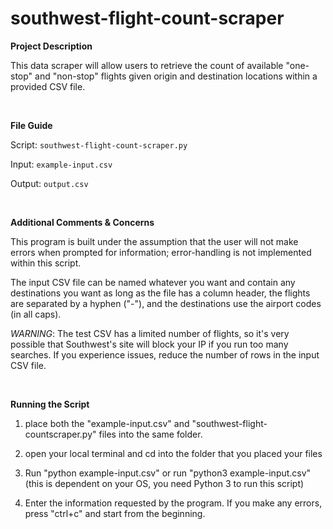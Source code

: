 # southwest-flight-count-scraper

**Project Description**

This data scraper will allow users to retrieve the count of available "one-stop" and "non-stop"
flights given origin and destination locations within a provided CSV file.  

&nbsp;

**File Guide**

Script: `southwest-flight-count-scraper.py`

Input: `example-input.csv`

Output: `output.csv`

&nbsp;

**Additional Comments & Concerns**

This program is built under the assumption that the user will not make errors 
when prompted for information; error-handling is not implemented within this script.

The input CSV file can be named whatever you want and contain any destinations you want
as long as the file has a column header, the flights are separated by a hyphen ("-"), and
the destinations use the airport codes (in all caps).

*WARNING*: The test CSV has a limited number of flights, so it's very possible that Southwest's site
will block your IP if you run too many searches. If you experience issues, reduce the number
of rows in the input CSV file.

&nbsp;

**Running the Script**

1. place both the "example-input.csv" and "southwest-flight-countscraper.py" files into the
same folder.

2. open your local terminal and cd into the folder that you placed your files

3. Run "python example-input.csv" or run "python3 example-input.csv" (this is dependent on your OS, you need Python 3 to run this script)

4. Enter the information requested by the program. If you make any errors, press "ctrl+c" and start 
from the beginning.

&nbsp;


